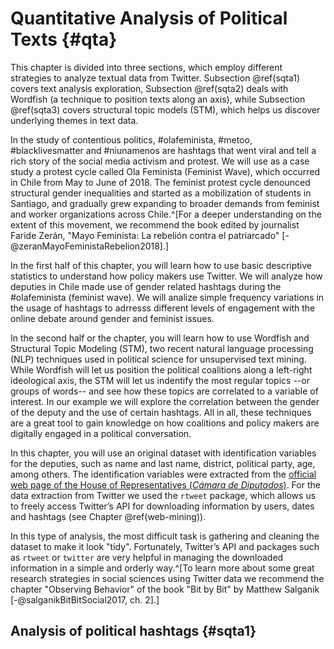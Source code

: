 # Quantitative Analysis of Political Texts {#qta}


This chapter is divided into three sections, which employ different strategies to analyze textual data from Twitter. Subsection \@ref(sqta1) covers text analysis exploration, Subsection \@ref(sqta2) deals with Wordfish (a technique to position texts along an axis), while Subsection \@ref(sqta3) covers structural topic models (STM), which helps us discover underlying themes in text data.

In the study of contentious politics, #olafeminista, #metoo, #blacklivesmatter and #niunamenos are hashtags that went viral and tell a rich story of the social media activism and protest. We will use as a case study a protest cycle called Ola Feminista (Feminist Wave), which occurred in Chile from May to June of 2018. The feminist protest cycle denounced structural gender inequalities and started as a mobilization of students in Santiago, and gradually grew expanding to broader demands from feminist and worker organizations across Chile.^[For a deeper understanding on the extent of this movement, we recommend the book edited by journalist Faride Zerán, "Mayo Feminista: La rebelión contra el patriarcado" [-@zeranMayoFeministaRebelion2018].] 

In the first half of this chapter, you will learn how to use basic descriptive statistics to understand how policy makers use Twitter. We will analyze how deputies in Chile made use of gender related hashtags during the #olafeminista (feminist wave). We will analize simple frequency variations in the usage of hashtags to adrresss different levels of engagement with the online debate around gender and feminist issues.  

In the second half or the chapter, you will learn how to use Wordfish and Structural Topic Modeling (STM), two recent natural language processing (NLP) techniques used in political science for unsupervised text mining. While Wordfish will let us position the political coalitions along a left-right ideological axis, the STM will let us indentify the most regular topics --or groups of words-- and see how these topics are correlated to a variable of interest. In our example we will explore the correlation between the gender of the deputy and the use of certain hashtags. All in all, these techniques are a great tool to gain knowledge on how coalitions and policy makers are digitally engaged in a political conversation. 

In this chapter, you will use an original dataset with identification variables for the deputies, such as name and last name, district, political party, age, among others.  The identification variables were extracted from the [official web page of the House of Representatives (*Cámara de Diputados*)](https://www.camara.cl/camara/deputys.aspx#tab). For the data extraction from Twitter we used the `rtweet` package, which allows us to freely access Twitter’s API for downloading information by users, dates and hashtags (see Chapter \@ref(web-mining)).

In this type of analysis, the most difficult task is gathering and cleaning the dataset to make it look "tidy". Fortunately, Twitter’s API and packages such as `rtweet` or `twitter` are very helpful in managing the downloaded information in a simple and orderly way.^[To learn more about some great research strategies in social sciences using Twitter data we recommend the chapter "Observing Behavior" of the book "Bit by Bit" by Matthew Salganik [-@salganikBitBitSocial2017, ch. 2].] 

## Analysis of political hashtags {#sqta1}
